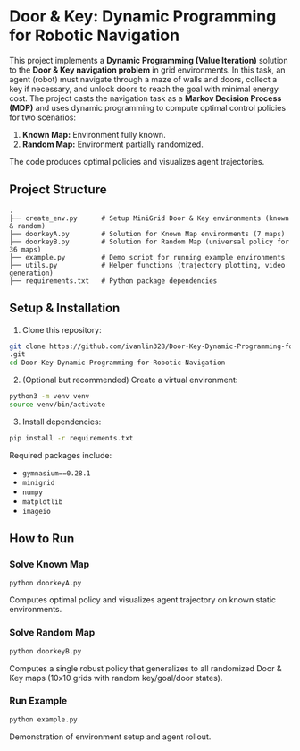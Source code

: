 
# Door & Key: Dynamic Programming for Robotic Navigation

This project implements a **Dynamic Programming (Value Iteration)** solution to the **Door & Key navigation problem** in grid environments.
In this task, an agent (robot) must navigate through a maze of walls and doors, collect a key if necessary, and unlock doors to reach the goal with minimal energy cost. The project casts the navigation task as a **Markov Decision Process (MDP)** and uses dynamic programming to compute optimal control policies for two scenarios:

1. **Known Map:** Environment fully known.
2. **Random Map:** Environment partially randomized.

The code produces optimal policies and visualizes agent trajectories.

## Project Structure

```
.
├── create_env.py      # Setup MiniGrid Door & Key environments (known & random)
├── doorkeyA.py        # Solution for Known Map environments (7 maps)
├── doorkeyB.py        # Solution for Random Map (universal policy for 36 maps)
├── example.py         # Demo script for running example environments
├── utils.py           # Helper functions (trajectory plotting, video generation)
├── requirements.txt   # Python package dependencies
```

## Setup & Installation

1. Clone this repository:

```bash
git clone https://github.com/ivanlin328/Door-Key-Dynamic-Programming-for-Robotic-Navigation
.git
cd Door-Key-Dynamic-Programming-for-Robotic-Navigation

```

2. (Optional but recommended) Create a virtual environment:

```bash
python3 -m venv venv
source venv/bin/activate
```

3. Install dependencies:

```bash
pip install -r requirements.txt
```

Required packages include:

* `gymnasium==0.28.1`
* `minigrid`
* `numpy`
* `matplotlib`
* `imageio`

## How to Run

### Solve Known Map

```bash
python doorkeyA.py
```

Computes optimal policy and visualizes agent trajectory on known static environments.

### Solve Random Map

```bash
python doorkeyB.py
```

Computes a single robust policy that generalizes to all randomized Door & Key maps (10x10 grids with random key/goal/door states).

### Run Example

```bash
python example.py
```

Demonstration of environment setup and agent rollout.







